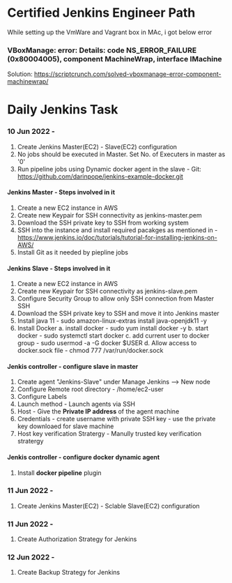 # Certified Jenkins Engineer Path

While setting up the VmWare and Vagrant box in MAc, i got below error 

### VBoxManage: error: Details: code NS_ERROR_FAILURE (0x80004005), component MachineWrap, interface IMachine

Solution: https://scriptcrunch.com/solved-vboxmanage-error-component-machinewrap/

# Daily Jenkins Task

### 10 Jun 2022 - 

1. Create Jenkins Master(EC2) - Slave(EC2) configuration
2. No jobs should be executed in Master. Set No. of Executers in master as '0'
3. Run pipeline jobs using Dynamic docker agent in the slave - Git: https://github.com/darinpope/jenkins-example-docker.git

#### Jenkins Master  - Steps involved in it

1. Create a new EC2 instance in AWS 
2. Create new Keypair for SSH connectivity as jenkins-master.pem
3. Download the SSH private key to SSH from working system
4. SSH into the instance and install required pacakges as mentioned in - https://www.jenkins.io/doc/tutorials/tutorial-for-installing-jenkins-on-AWS/
5. Install Git as it needed by piepline jobs

#### Jenkins Slave - Steps involved in it

1. Create a new EC2 instance in AWS
2. Create new Keypair for SSH connectivity as jenkins-slave.pem
3. Configure Security Group to allow only SSH connection from Master SSH
4. Download the SSH private key to SSH and move it into Jenkins master
5. Install java 11 - sudo amazon-linux-extras install java-openjdk11 -y
6. Install Docker
    a. install docker - sudo yum install docker -y
    b. start docker - sudo systemctl start docker
    c. add current user to docker group - sudo usermod -a -G docker $USER
    d. Allow access to docker.sock file - chmod 777 /var/run/docker.sock
 
 #### Jenkis controller  - configure slave in master
 
 1. Create agent "Jenkins-Slave" under Manage Jenkins --> New node
 2. Configure Remote root directory - /home/ec2-user
 3. Configure Labels
 4. Launch method - Launch agents via SSH
 5. Host - Give the <b>Private IP address</b> of the agent machine
 6. Credentials - create username with private SSH key - use the private key downloaed for slave machine
 7. Host key verification Stratergy - Manully trusted key verification stratergy

#### Jenkis controller  - configure docker dynamic agent

1. Install <b>docker pipeline</b> plugin

### 11 Jun 2022 - 

1. Create Jenkins Master(EC2) - Sclable Slave(EC2) configuration


### 11 Jun 2022 - 

1. Create Authorization Strategy for Jenkins

### 12 Jun 2022 - 

1. Create Backup Strategy for Jenkins

